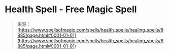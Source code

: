 <!--yml
category: 未分类
date: 2024-06-12 18:44:28
-->

# Health Spell - Free Magic Spell

> 来源：[https://www.spellsofmagic.com/spells/health_spells/healing_spells/8885/page.html#0001-01-01](https://www.spellsofmagic.com/spells/health_spells/healing_spells/8885/page.html#0001-01-01)
